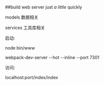 ##build web server just *a little* quickly

models 数据相关

services 工具库相关

启动:

node bin/www

webpack-dev-server --hot --inline --port 7301

访问:

localhost:port/index/index

